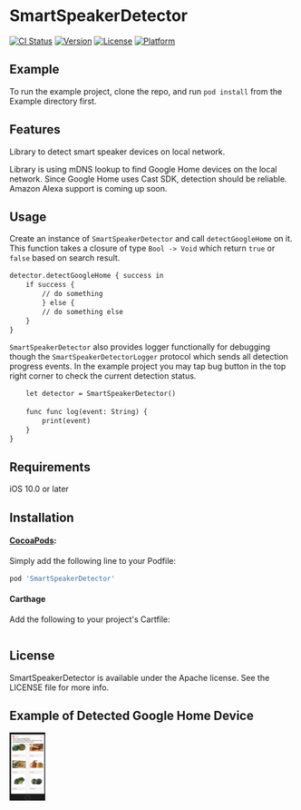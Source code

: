 # SmartSpeakerDetector

[![CI Status](https://img.shields.io/travis/willowtreeapps/SmartSpeakerDetector.svg?style=flat)](https://travis-ci.org/willowtreeapps/SmartSpeakerDetector)
[![Version](https://img.shields.io/cocoapods/v/SmartSpeakerDetector.svg?style=flat)](https://cocoapods.org/pods/SmartSpeakerDetector)
[![License](https://img.shields.io/cocoapods/l/SmartSpeakerDetector.svg?style=flat)](https://cocoapods.org/pods/SmartSpeakerDetector)
[![Platform](https://img.shields.io/cocoapods/p/SmartSpeakerDetector.svg?style=flat)](https://cocoapods.org/pods/SmartSpeakerDetector)

## Example

To run the example project, clone the repo, and run `pod install` from the Example directory first.

## Features

Library to detect smart speaker devices on local network. 

Library is using mDNS lookup to find Google Home devices on the local network. Since Google Home uses Cast SDK, detection should be reliable. 
Amazon Alexa support is coming up soon.

## Usage

Create an instance of `SmartSpeakerDetector` and call `detectGoogleHome` on it. This function takes a closure of type `Bool -> Void` which return `true` or `false` based on search result.

```let detector = SmartSpeakerDetector()
detector.detectGoogleHome { success in
    if success {
        // do something
        } else {
        // do something else
    }
}
```

`SmartSpeakerDetector` also provides logger functionally for debugging though the `SmartSpeakerDetectorLogger` protocol which sends all detection progress events. In the example project you may tap bug button in the top right corner to check the current detection status.

```class MyClass: SmartSpeakerDetectorLogger {
    let detector = SmartSpeakerDetector()
    
    func func log(event: String) {
        print(event)
    }
}
```

## Requirements

iOS 10.0 or later

## Installation

#### [CocoaPods](https://cocoapods.org):
Simply add the following line to your Podfile:

```ruby
pod 'SmartSpeakerDetector'
```

#### Carthage
Add the following to your project's Cartfile:

```github "cbpowell/MarqueeLabel"
```

## License

SmartSpeakerDetector is available under the Apache license. See the LICENSE file for more info.

## Example of Detected Google Home Device

<img src="Example/Artwork/grocr_screenshot.png" alt="screenshot" style="height: 120px;"/>
